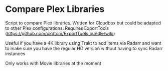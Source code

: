 # Compare Plex Libraries
Script to compare Plex libraries. Written for Cloudbox but could be adapted to other Plex configurations.
Requires ExportTools (https://github.com/ukdtom/ExportTools.bundle/wiki)

Useful if you have a 4K library using Trakt to add items via Radarr and want to make sure you have the regular HD version without having to sync Radarr instances

Only works with Movie libraries at the moment
